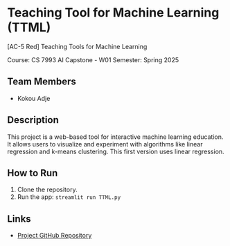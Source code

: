 # Teaching Tool for Machine Learning (TTML)

[AC-5 Red] Teaching Tools for Machine Learning

Course: CS 7993 AI Capstone - W01
Semester: Spring 2025


## Team Members
- Kokou Adje

## Description
This project is a web-based tool for interactive machine learning education. It allows users to visualize and experiment with algorithms like linear regression and k-means clustering. This first version uses linear regression.

## How to Run
1. Clone the repository.
2. Run the app: `streamlit run TTML.py`


## Links
- [Project GitHub Repository](https://github.com/Kokou-Adje/Teaching-Tools-For-Machine-Learning)
